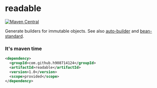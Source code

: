 # readable

[![Maven Central](https://maven-badges.herokuapp.com/maven-central/com.github.h908714124/readable/badge.svg)](https://maven-badges.herokuapp.com/maven-central/com.github.h908714124/readable)

Generate builders for immutable objects.
See also [auto-builder](https://github.com/h908714124/auto-builder) and 
[bean-standard](https://github.com/h908714124/bean-standard).

### It's maven time

````xml
<dependency>
  <groupId>com.github.h908714124</groupId>
  <artifactId>readable</artifactId>
  <version>1.0</version>
  <scope>provided</scope>
</dependency>
````
